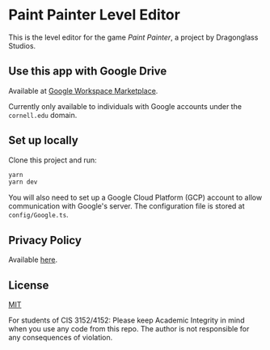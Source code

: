 # Paint Painter Level Editor

This is the level editor for the game _Paint Painter_, a project by Dragonglass Studios.

## Use this app with Google Drive

Available at [Google Workspace Marketplace](https://workspace.google.com/marketplace/app/appname/656662885342).

Currently only available to individuals with Google accounts under the `cornell.edu` domain.

## Set up locally

Clone this project and run:

```bash
yarn
yarn dev
```

You will also need to set up a Google Cloud Platform (GCP) account to allow communication with Google's server. The
configuration file is stored at `config/Google.ts`.

## Privacy Policy

Available [here](PRIVACY.md).

## License

[MIT](LICENSE.md)

For students of CIS 3152/4152: Please keep Academic Integrity in mind when you use any code from this repo. The author
is not responsible for any consequences of violation.
